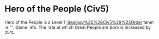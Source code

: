 # Hero of the People (Civ5)

Hero of the People is a Level 1 [Ideology%20%28Civ5%29%23Order](Order) tenet in "".
Game Info.
The rate at which Great People are born is increased by 25%.